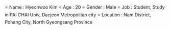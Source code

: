 <!---
Gyeoul-kim/Gyeoul-kim is a ✨ special ✨ repository because its `README.md` (this file) appears on your GitHub profile.
You can click the Preview link to take a look at your changes.
--->

⭐️ Name : Hyeonwoo Kim
⭐️ Age : 20
⭐️ Gender : Male
⭐️ Job : Student, Study in PAI CHAI Univ, Daejeon Metropolitan city
⭐️ Location : Nam District, Pohang City, North Gyeongsang Province
